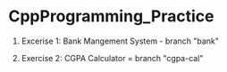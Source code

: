 
# CppProgramming_Practice

1. Excerise 1: Bank Mangement System - branch "bank"

2. Exercise 2: CGPA Calculator = branch "cgpa-cal"